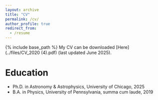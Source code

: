 ```yaml
---
layout: archive
title: "CV"
permalink: /cv/
author_profile: true
redirect_from:
  - /resume
---
```


{% include base_path %}
My CV can be downloaded [Here](../files/CV_2020 (4).pdf) (last updated June 2025). 

Education
======
* Ph.D. in Astronomy & Astrophysics, University of Chicago, 2025
* B.A. in Physics, University of Pennsylvania, summa cum laude, 2019
  

